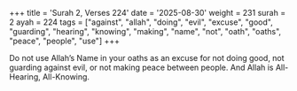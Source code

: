 +++
title = 'Surah 2, Verses 224'
date = '2025-08-30'
weight = 231
surah = 2
ayah = 224
tags = ["against", "allah", "doing", "evil", "excuse", "good", "guarding", "hearing", "knowing", "making", "name", "not", "oath", "oaths", "peace", "people", "use"]
+++

Do not use Allah’s Name in your oaths as an excuse for not doing good, not guarding against evil, or not making peace between people. And Allah is All-Hearing, All-Knowing.